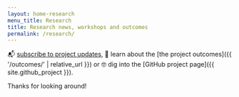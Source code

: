 ```yaml
---
layout: home-research
menu_title: Research
title: Research news, workshops and outcomes
permalink: /research/
---
```


📬 [subscribe to project updates](#subscribe), 👀 learn about the [the project outcomes]({{ '/outcomes/' | relative_url }}) or 🤓 dig into the [GitHub project page]({{ site.github_project }}).

Thanks for looking around!
